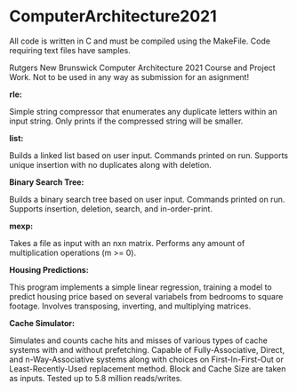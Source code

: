 # ComputerArchitecture2021

All code is written in C and must be compiled using the MakeFile. Code requiring text files have samples. 

Rutgers New Brunswick Computer Architecture 2021 Course and Project Work. Not to be used in any way as submission for an asignment! 

**rle:**

Simple string compressor that enumerates any duplicate letters within an input string. Only prints if the compressed string will be smaller. 

**list:**

Builds a linked list based on user input. Commands printed on run. Supports unique insertion with no duplicates along with deletion.

**Binary Search Tree:**

Builds a binary search tree based on user input. Commands printed on run. Supports insertion, deletion, search, and in-order-print.

**mexp:**

Takes a file as input with an nxn matrix. Performs any amount of multiplication operations (m >= 0).

**Housing Predictions:**

This program implements a simple linear regression, training a model to predict housing price based on several variabels from bedrooms to square footage. Involves transposing, inverting, and multiplying matrices.

**Cache Simulator:**

Simulates and counts cache hits and misses of various types of cache systems with and without prefetching. Capable of Fully-Associative, Direct, and n-Way-Associative systems along with choices on First-In-First-Out or Least-Recently-Used replacement method. Block and Cache Size are taken as inputs. Tested up to 5.8 million reads/writes. 

